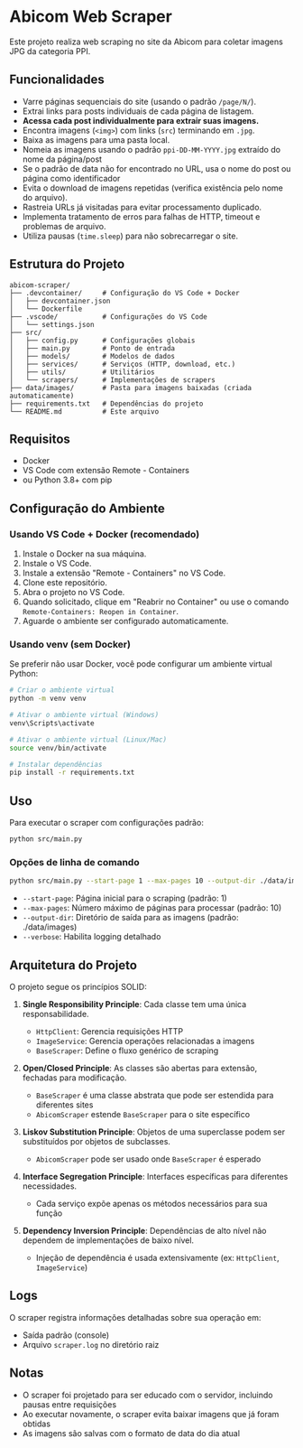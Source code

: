 # Abicom Web Scraper

Este projeto realiza web scraping no site da Abicom para coletar imagens JPG da categoria PPI.

## Funcionalidades

- Varre páginas sequenciais do site (usando o padrão `/page/N/`).
- Extrai links para posts individuais de cada página de listagem.
- **Acessa cada post individualmente para extrair suas imagens.**
- Encontra imagens (`<img>`) com links (`src`) terminando em `.jpg`.
- Baixa as imagens para uma pasta local.
- Nomeia as imagens usando o padrão `ppi-DD-MM-YYYY.jpg` extraído do nome da página/post
- Se o padrão de data não for encontrado no URL, usa o nome do post ou página como identificador
- Evita o download de imagens repetidas (verifica existência pelo nome do arquivo).
- Rastreia URLs já visitadas para evitar processamento duplicado.
- Implementa tratamento de erros para falhas de HTTP, timeout e problemas de arquivo.
- Utiliza pausas (`time.sleep`) para não sobrecarregar o site.

## Estrutura do Projeto

```
abicom-scraper/
├── .devcontainer/     # Configuração do VS Code + Docker
│   ├── devcontainer.json
│   └── Dockerfile
├── .vscode/           # Configurações do VS Code
│   └── settings.json
├── src/
│   ├── config.py      # Configurações globais
│   ├── main.py        # Ponto de entrada
│   ├── models/        # Modelos de dados
│   ├── services/      # Serviços (HTTP, download, etc.)
│   ├── utils/         # Utilitários
│   └── scrapers/      # Implementações de scrapers
├── data/images/       # Pasta para imagens baixadas (criada automaticamente)
├── requirements.txt   # Dependências do projeto
└── README.md          # Este arquivo
```

## Requisitos

- Docker
- VS Code com extensão Remote - Containers
- ou Python 3.8+ com pip

## Configuração do Ambiente

### Usando VS Code + Docker (recomendado)

1. Instale o Docker na sua máquina.
2. Instale o VS Code.
3. Instale a extensão "Remote - Containers" no VS Code.
4. Clone este repositório.
5. Abra o projeto no VS Code.
6. Quando solicitado, clique em "Reabrir no Container" ou use o comando `Remote-Containers: Reopen in Container`.
7. Aguarde o ambiente ser configurado automaticamente.

### Usando venv (sem Docker)

Se preferir não usar Docker, você pode configurar um ambiente virtual Python:

```bash
# Criar o ambiente virtual
python -m venv venv

# Ativar o ambiente virtual (Windows)
venv\Scripts\activate

# Ativar o ambiente virtual (Linux/Mac)
source venv/bin/activate

# Instalar dependências
pip install -r requirements.txt
```

## Uso

Para executar o scraper com configurações padrão:

```bash
python src/main.py
```

### Opções de linha de comando

```bash
python src/main.py --start-page 1 --max-pages 10 --output-dir ./data/images --verbose
```

- `--start-page`: Página inicial para o scraping (padrão: 1)
- `--max-pages`: Número máximo de páginas para processar (padrão: 10)
- `--output-dir`: Diretório de saída para as imagens (padrão: ./data/images)
- `--verbose`: Habilita logging detalhado

## Arquitetura do Projeto

O projeto segue os princípios SOLID:

1. **Single Responsibility Principle**: Cada classe tem uma única responsabilidade.
   - `HttpClient`: Gerencia requisições HTTP
   - `ImageService`: Gerencia operações relacionadas a imagens
   - `BaseScraper`: Define o fluxo genérico de scraping

2. **Open/Closed Principle**: As classes são abertas para extensão, fechadas para modificação.
   - `BaseScraper` é uma classe abstrata que pode ser estendida para diferentes sites
   - `AbicomScraper` estende `BaseScraper` para o site específico

3. **Liskov Substitution Principle**: Objetos de uma superclasse podem ser substituídos por objetos de subclasses.
   - `AbicomScraper` pode ser usado onde `BaseScraper` é esperado

4. **Interface Segregation Principle**: Interfaces específicas para diferentes necessidades.
   - Cada serviço expõe apenas os métodos necessários para sua função

5. **Dependency Inversion Principle**: Dependências de alto nível não dependem de implementações de baixo nível.
   - Injeção de dependência é usada extensivamente (ex: `HttpClient`, `ImageService`)

## Logs

O scraper registra informações detalhadas sobre sua operação em:

- Saída padrão (console)
- Arquivo `scraper.log` no diretório raiz

## Notas

- O scraper foi projetado para ser educado com o servidor, incluindo pausas entre requisições
- Ao executar novamente, o scraper evita baixar imagens que já foram obtidas
- As imagens são salvas com o formato de data do dia atual